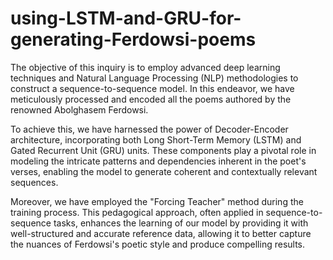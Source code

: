 # using-LSTM-and-GRU-for-generating-Ferdowsi-poems
The objective of this inquiry is to employ advanced deep learning techniques and Natural Language Processing (NLP) methodologies to construct a sequence-to-sequence model. In this endeavor, we have meticulously processed and encoded all the poems authored by the renowned Abolghasem Ferdowsi.

To achieve this, we have harnessed the power of Decoder-Encoder architecture, incorporating both Long Short-Term Memory (LSTM) and Gated Recurrent Unit (GRU) units. These components play a pivotal role in modeling the intricate patterns and dependencies inherent in the poet's verses, enabling the model to generate coherent and contextually relevant sequences.

Moreover, we have employed the "Forcing Teacher" method during the training process. This pedagogical approach, often applied in sequence-to-sequence tasks, enhances the learning of our model by providing it with well-structured and accurate reference data, allowing it to better capture the nuances of Ferdowsi's poetic style and produce compelling results.
